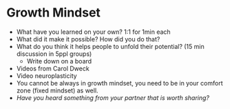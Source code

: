 # Growth Mindset
* What have you learned on your own? 1:1 for 1min each
* What did it make it possible? How did you do that?
* What do you think it helps people to unfold their potential? (15 min discussion in 5ppl groups)
    * Write down on a board
* Videos from Carol Dweck
* Video neuroplasticity
* You cannot be always in growth mindset, you need to be in your comfort zone (fixed mindset) as well.
* _Have you heard something from your partner that is worth sharing?_
